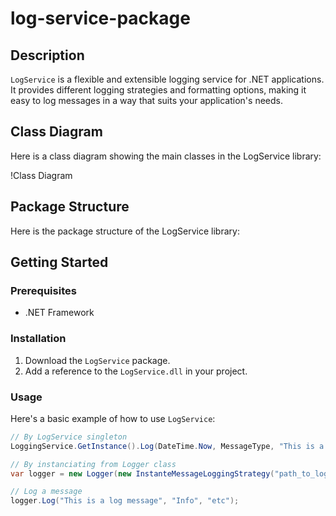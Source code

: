 # log-service-package

## Description

`LogService` is a flexible and extensible logging service for .NET applications. It provides different logging strategies and formatting options, making it easy to log messages in a way that suits your application's needs.

## Class Diagram

Here is a class diagram showing the main classes in the LogService library:

!Class Diagram

## Package Structure

Here is the package structure of the LogService library:



## Getting Started

### Prerequisites

- .NET Framework

### Installation

1. Download the `LogService` package.
2. Add a reference to the `LogService.dll` in your project.

### Usage

Here's a basic example of how to use `LogService`:

```csharp
// By LogService singleton
LoggingService.GetInstance().Log(DateTime.Now, MessageType, "This is a log message");

// By instanciating from Logger class
var logger = new Logger(new InstanteMessageLoggingStrategy("path_to_log_file"), new LogMessageFormatter());

// Log a message
logger.Log("This is a log message", "Info", "etc");
